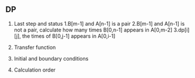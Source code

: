 ## DP
1. Last step and status
	1.B[m-1] and A[n-1] is a pair
	2.B[m-1] and A[n-1] is not a pair, calculate how many times B[0,n-1] appears in A[0,m-2]
	3.dp[i][j], the times of B[0,j-1] appears in A[0,i-1]

2. Transfer function

3. Initial and boundary conditions

4. Calculation order
